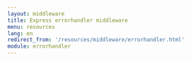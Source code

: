 ```yaml
---
layout: middleware
title: Express errorhandler middleware
menu: resources
lang: en
redirect_from: '/resources/middleware/errorhandler.html'
module: errorhandler
---
```

